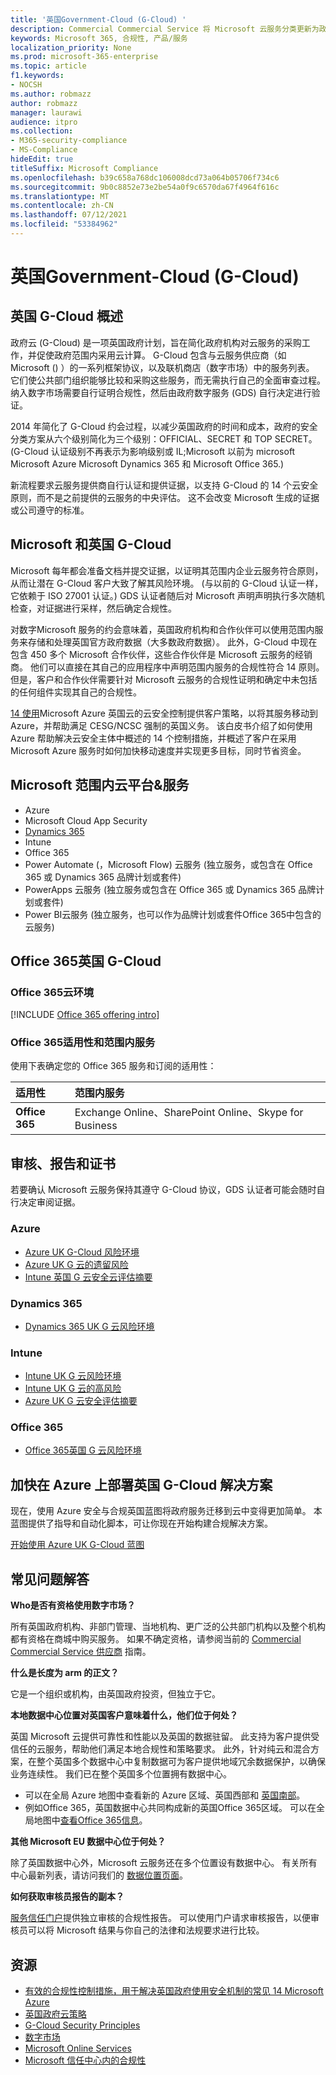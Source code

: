 ```yaml
---
title: '英国Government-Cloud (G-Cloud) '
description: Commercial Commercial Service 将 Microsoft 云服务分类更新为政府云 v.6。
keywords: Microsoft 365, 合规性, 产品/服务
localization_priority: None
ms.prod: microsoft-365-enterprise
ms.topic: article
f1.keywords:
- NOCSH
ms.author: robmazz
author: robmazz
manager: laurawi
audience: itpro
ms.collection:
- M365-security-compliance
- MS-Compliance
hideEdit: true
titleSuffix: Microsoft Compliance
ms.openlocfilehash: b39c658a768dc106008dcd73a064b05706f734c6
ms.sourcegitcommit: 9b0c8852e73e2be54a0f9c6570da67f4964f616c
ms.translationtype: MT
ms.contentlocale: zh-CN
ms.lasthandoff: 07/12/2021
ms.locfileid: "53384962"
---
```

# <a name="united-kingdom-government-cloud-g-cloud"></a>英国Government-Cloud (G-Cloud) 

## <a name="uk-g-cloud-overview"></a>英国 G-Cloud 概述

政府云 (G-Cloud) 是一项英国政府计划，旨在简化政府机构对云服务的采购工作，并促使政府范围内采用云计算。 G-Cloud 包含与云服务供应商（如 Microsoft () ）的一系列框架协议，以及联机商店（数字市场）中的服务列表。 它们使公共部门组织能够比较和采购这些服务，而无需执行自己的全面审查过程。 纳入数字市场需要自行证明合规性，然后由政府数字服务 (GDS) 自行决定进行验证。

2014 年简化了 G-Cloud 约会过程，以减少英国政府的时间和成本，政府的安全分类方案从六个级别简化为三个级别：OFFICIAL、SECRET 和 TOP SECRET。  (G-Cloud 认证级别不再表示为影响级别或 IL;Microsoft 以前为 microsoft Microsoft Azure Microsoft Dynamics 365 和 Microsoft Office 365.) 

新流程要求云服务提供商自行认证和提供证据，以支持 G-Cloud 的 14 个云安全原则，而不是之前提供的云服务的中央评估。 这不会改变 Microsoft 生成的证据或公司遵守的标准。

## <a name="microsoft-and-uk-g-cloud"></a>Microsoft 和英国 G-Cloud

Microsoft 每年都会准备文档并提交证据，以证明其范围内企业云服务符合原则，从而让潜在 G-Cloud 客户大致了解其风险环境。  (与以前的 G-Cloud 认证一样，它依赖于 ISO 27001 认证。) GDS 认证者随后对 Microsoft 声明声明执行多次随机检查，对证据进行采样，然后确定合规性。

对数字Microsoft 服务的约会意味着，英国政府机构和合作伙伴可以使用范围内服务来存储和处理英国官方政府数据（大多数政府数据）。 此外，G-Cloud 中现在包含 450 多个 Microsoft 合作伙伴，这些合作伙伴是 Microsoft 云服务的经销商。 他们可以直接在其自己的应用程序中声明范围内服务的合规性符合 14 原则。 但是，客户和合作伙伴需要针对 Microsoft 云服务的合规性证明和确定中未包括的任何组件实现其自己的合规性。

 [14 使用](https://azure.microsoft.com/resources/14-cloud-security-controls-for-uk-cloud-using-microsoft-azure/)Microsoft Azure 英国云的云安全控制提供客户策略，以将其服务移动到 Azure，并帮助满足 CESG/NCSC 强制的英国义务。 该白皮书介绍了如何使用 Azure 帮助解决云安全主体中概述的 14 个控制措施，并概述了客户在采用 Microsoft Azure 服务时如何加快移动速度并实现更多目标，同时节省资金。

## <a name="microsoft-in-scope-cloud-platforms--services"></a>Microsoft 范围内云平台&服务

- Azure
- Microsoft Cloud App Security
- [Dynamics 365](https://aka.ms/d365-compliance-list)
- Intune
- Office 365
- Power Automate (，Microsoft Flow) 云服务 (独立服务，或包含在 Office 365 或 Dynamics 365 品牌计划或套件) 
- PowerApps 云服务 (独立服务或包含在 Office 365 或 Dynamics 365 品牌计划或套件) 
- Power BI云服务 (独立服务，也可以作为品牌计划或套件Office 365中包含的云服务) 

## <a name="office-365-and-uk-g-cloud"></a>Office 365英国 G-Cloud

### <a name="office-365-cloud-environments"></a>Office 365云环境

[!INCLUDE [Office 365 offering intro](../includes/o365-offering-introduction.md)]

### <a name="office-365-applicability-and-in-scope-services"></a>Office 365适用性和范围内服务

使用下表确定您的 Office 365 服务和订阅的适用性：

| **适用性** | **范围内服务** |
|:------------------|:----------------------|
| **Office 365** | Exchange Online、SharePoint Online、Skype for Business |

## <a name="audits-reports-and-certificates"></a>审核、报告和证书

若要确认 Microsoft 云服务保持其遵守 G-Cloud 协议，GDS 认证者可能会随时自行决定审阅证据。

### <a name="azure"></a>Azure

- [Azure UK G-Cloud 风险环境](https://go.microsoft.com/fwlink/?linkid=2099702)
- [Azure UK G 云的遗留风险](https://go.microsoft.com/fwlink/?linkid=2099497)
- [Intune 英国 G 云安全云评估摘要](https://go.microsoft.com/fwlink/?linkid=2099703)

### <a name="dynamics-365"></a>Dynamics 365

- [Dynamics 365 UK G 云风险环境](https://go.microsoft.com/fwlink/?linkid=2099702)

### <a name="intune"></a>Intune

- [Intune UK G 云风险环境](https://go.microsoft.com/fwlink/?linkid=2099702)
- [Intune UK G 云的高风险](https://aka.ms/IntuneUKGCloudResidualRisk)
- [Azure UK G 云安全评估摘要](https://aka.ms/IntuneUKGCloudSecurityAssessmentSummary)

### <a name="office-365"></a>Office 365

- [Office 365英国 G 云风险环境](https://go.microsoft.com/fwlink/?linkid=2099702)

## <a name="accelerate-your-deployment-of-uk-g-cloud-solutions-on-azure"></a>加快在 Azure 上部署英国 G-Cloud 解决方案

现在，使用 Azure 安全与合规英国蓝图将政府服务迁移到云中变得更加简单。 本蓝图提供了指导和自动化脚本，可让你现在开始构建合规解决方案。

[开始使用 Azure UK G-Cloud 蓝图](https://aka.ms/ukofficialblueprint)

## <a name="frequently-asked-questions"></a>常见问题解答

**Who是否有资格使用数字市场？**

所有英国政府机构、非部门管理、当地机构、更广泛的公共部门机构以及整个机构都有资格在商城中购买服务。 如果不确定资格，请参阅当前的 [Commercial Commercial Service 供应商](https://www.gov.uk/guidance/current-crown-commercial-service-suppliers-what-you-need-to-know) 指南。

**什么是长度为 arm 的正文？**

它是一个组织或机构，由英国政府投资，但独立于它。

**本地数据中心位置对英国客户意味着什么，他们位于何处？**

英国 Microsoft 云提供可靠性和性能以及英国的数据驻留。 此支持为客户提供受信任的云服务，帮助他们满足本地合规性和策略要求。 此外，针对纯云和混合方案，在整个英国多个数据中心中复制数据可为客户提供地域冗余数据保护，以确保业务连续性。 我们已在整个英国多个位置拥有数据中心。

- 可以在全局 Azure 地图中查看新的 Azure 区域、英国西部和 [英国南部](https://azuredatacentermap.azurewebsites.net/)。
- 例如Office 365，英国数据中心共同构成新的英国Office 365区域。 可以在全局地图中[查看Office 365信息](https://o365datacentermap.azurewebsites.net/)。

**其他 Microsoft EU 数据中心位于何处？**

除了英国数据中心外，Microsoft 云服务还在多个位置设有数据中心。 有关所有中心最新列表，请访问我们的 [数据位置页面](https://www.microsoft.com/TrustCenter/Privacy/where-your-data-is-located)。

**如何获取审核员报告的副本？**

[服务信任门户](/microsoft-365/compliance/get-started-with-service-trust-portal)提供独立审核的合规性报告。 可以使用门户请求审核报告，以便审核员可以将 Microsoft 结果与你自己的法律和法规要求进行比较。

## <a name="resources"></a>资源

- [有效的合规性控制措施，用于解决英国政府使用安全机制的常见 14 Microsoft Azure](https://aka.ms/complianceuk)
- [英国政府云策略](https://aka.ms/UK_govt_cloud_strategy)
- [G-Cloud Security Principles](https://aka.ms/UK-G-Cloud)
- [数字市场](https://www.digitalmarketplace.service.gov.uk/)
- [Microsoft Online Services](https://aka.ms/Online-Services-Terms)
- [Microsoft 信任中心内的合规性](https://www.microsoft.com/trust-center/compliance/compliance-overview)
